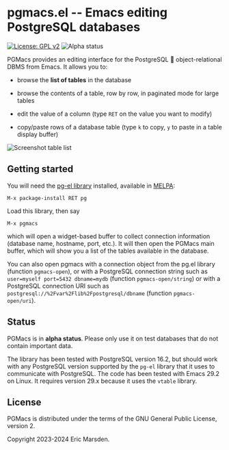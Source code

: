 # pgmacs.el -- Emacs editing PostgreSQL databases

[![License: GPL v2](https://img.shields.io/badge/License-GPL%20v2-blue.svg)](https://www.gnu.org/licenses/old-licenses/gpl-2.0)
![Alpha status](https://img.shields.io/badge/status-alpha-blue)


PGMacs provides an editing interface for the PostgreSQL 🐘 object-relational DBMS from Emacs.
It allows you to:

- browse the **list of tables** in the database

- browse the contents of a table, row by row, in paginated mode for large tables

- edit the value of a column (type `RET` on the value you want to modify)

- copy/paste rows of a database table (type `k` to copy, `y` to paste in a table display buffer)

![Screenshot table list](img/screenshot-overview.png)



## Getting started

You will need the [pg-el library](https://github.com/emarsden/pg-el/) installed, available in
[MELPA](https://melpa.org/):

    M-x package-install RET pg

Load this library, then say 

    M-x pgmacs
    
which will open a widget-based buffer to collect connection information (database name, hostname,
port, etc.). It will then open the PGMacs main buffer, which will show you a list of the tables
available in the database.

You can also open pgmacs with a connection object from the pg.el library (function `pgmacs-open`),
or with a PostgreSQL connection string such as `user=myself port=5432 dbname=mydb` (function
`pgmacs-open/string`) or with a PostgreSQL connection URI such as
`postgresql://%2Fvar%2Flib%2Fpostgresql/dbname` (function `pgmacs-open/uri`). 


## Status

PGMacs is in **alpha status**. Please only use it on test databases that do not contain important
data. 

The library has been tested with PostgreSQL version 16.2, but should work with any PostgreSQL
version supported by the `pg-el` library that it uses to communicate with PostgreSQL. The code has
been tested with Emacs 29.2 on Linux. It requires version 29.x because it uses the `vtable` library.


## License

PGMacs is distributed under the terms of the GNU General Public License, version 2.

Copyright 2023-2024 Eric Marsden.

